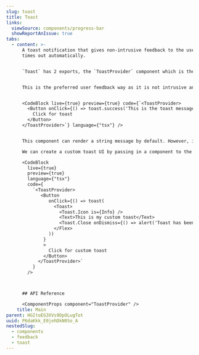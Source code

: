 ```yaml
---
slug: toast
title: Toast
links:
  viewSource: components/progress-bar
  showReportAnIssue: true
tabs:
  - content: >-
      A toast notification that gives non-intrusive feedback to the user and
      times out automatically.


      `Toast` has 2 exports, the `ToastProvider` component which is the container for all the notifications and the `toast` function that allows triggering the notification. It sets all the default behaviour, like pausing on hover and positioning and styles the different types of notification (`blank` (default), `error` and `success`).


      This is the preferred user feedback way as it is not intrusive and it simply provides some state information to the user without waiting for feedback, ie: the information was saved. When feedback is required consider using the `AlertDialog` component.


      <CodeBlock live={true} preview={true} code={`<ToastProvider>
        <Button onClick={() => toast.success('This is the toast message')}>
          Click for toast
        </Button>
      </ToastProvider>`} language={"tsx"} />


      This component can render a string message by default. However, it can be overriden to show more complex component structure [Render more than a string](https://react-hot-toast.com/docs/toast). For more information on other configuration options and props, please read about the underlying behaviour at [react-hot-toast](https://react-hot-toast.com/)

      We can create a custom toast UI by passing in a component to the `toast` function. The Toast component used by the ToastProvider is exported for easy reuse.

      <CodeBlock 
        live={true} 
        preview={true} 
        language={"tsx"}
        code={
          `<ToastProvider>
             <Button
                onClick={() => toast(
                  <Toast>
                    <Toast.Icon is={Info} />
                    <Text>This is my custom toast</Text>
                    <Toast.Close onDismiss={() => alert('Toast has been dismissed.')} />
                  </Flex>
                ))
              }
              >
                Click for custom toast
              </Button>
            </ToastProvider>`
          }
        />



      ## API Reference

      <ComponentProps component="ToastProvider" />
    title: Main
parent: HGItoEG3XVs9DpOLugTot
uuid: P6daKkk_E0jehDkN0So_A
nestedSlug:
  - components
  - feedback
  - toast
---
```

